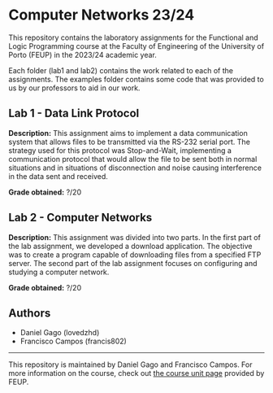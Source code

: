 # Computer Networks 23/24

This repository contains the laboratory assignments for the Functional and Logic Programming course at the Faculty of Engineering of the University of Porto (FEUP) in the 2023/24 academic year. 

Each folder (lab1 and lab2) contains the work related to each of the assignments. The examples folder contains some code that was provided to us by our professors to aid in our work.

## Lab 1 - Data Link Protocol

**Description:** This assignment aims to implement a data communication system that allows files to be transmitted via the RS-232 serial port.
The strategy used for this protocol was Stop-and-Wait, implementing a communication protocol that would allow the file to be sent both in normal situations and in situations of disconnection and noise causing interference in the data sent and received.

**Grade obtained:** ?/20

## Lab 2 - Computer Networks

**Description:** This assignment was divided into two parts. In the first part of the lab assignment, we developed a download application. The objective was to create a program capable of downloading files from a specified FTP server. The second part of the lab assignment focuses on configuring and studying a computer network.

**Grade obtained:** ?/20

## Authors

- Daniel Gago (lovedzhd)
- Francisco Campos (francis802)

---

This repository is maintained by Daniel Gago and Francisco Campos. For more information on the course, check out [the course unit page](https://sigarra.up.pt/feup/pt/ucurr_geral.ficha_uc_view?pv_ocorrencia_id=520330) provided by FEUP.
